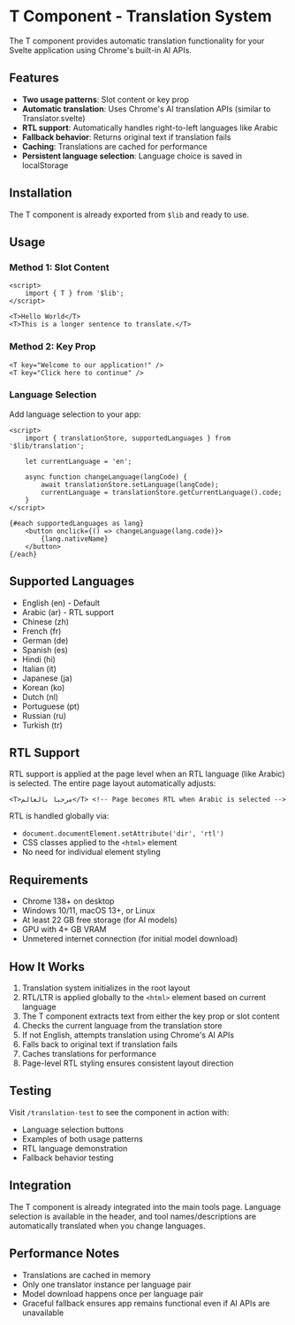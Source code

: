 # T Component - Translation System

The T component provides automatic translation functionality for your Svelte application using Chrome's built-in AI APIs.

## Features

- **Two usage patterns**: Slot content or key prop
- **Automatic translation**: Uses Chrome's AI translation APIs (similar to Translator.svelte)
- **RTL support**: Automatically handles right-to-left languages like Arabic
- **Fallback behavior**: Returns original text if translation fails
- **Caching**: Translations are cached for performance
- **Persistent language selection**: Language choice is saved in localStorage

## Installation

The T component is already exported from `$lib` and ready to use.

## Usage

### Method 1: Slot Content

```svelte
<script>
	import { T } from '$lib';
</script>

<T>Hello World</T>
<T>This is a longer sentence to translate.</T>
```

### Method 2: Key Prop

```svelte
<T key="Welcome to our application!" />
<T key="Click here to continue" />
```

### Language Selection

Add language selection to your app:

```svelte
<script>
	import { translationStore, supportedLanguages } from '$lib/translation';

	let currentLanguage = 'en';

	async function changeLanguage(langCode) {
		await translationStore.setLanguage(langCode);
		currentLanguage = translationStore.getCurrentLanguage().code;
	}
</script>

{#each supportedLanguages as lang}
	<button onclick={() => changeLanguage(lang.code)}>
		{lang.nativeName}
	</button>
{/each}
```

## Supported Languages

- English (en) - Default
- Arabic (ar) - RTL support
- Chinese (zh)
- French (fr)
- German (de)
- Spanish (es)
- Hindi (hi)
- Italian (it)
- Japanese (ja)
- Korean (ko)
- Dutch (nl)
- Portuguese (pt)
- Russian (ru)
- Turkish (tr)

## RTL Support

RTL support is applied at the page level when an RTL language (like Arabic) is selected. The entire page layout automatically adjusts:

```svelte
<T>مرحبا بالعالم</T> <!-- Page becomes RTL when Arabic is selected -->
```

RTL is handled globally via:

- `document.documentElement.setAttribute('dir', 'rtl')`
- CSS classes applied to the `<html>` element
- No need for individual element styling

## Requirements

- Chrome 138+ on desktop
- Windows 10/11, macOS 13+, or Linux
- At least 22 GB free storage (for AI models)
- GPU with 4+ GB VRAM
- Unmetered internet connection (for initial model download)

## How It Works

1. Translation system initializes in the root layout
2. RTL/LTR is applied globally to the `<html>` element based on current language
3. The T component extracts text from either the key prop or slot content
4. Checks the current language from the translation store
5. If not English, attempts translation using Chrome's AI APIs
6. Falls back to original text if translation fails
7. Caches translations for performance
8. Page-level RTL styling ensures consistent layout direction

## Testing

Visit `/translation-test` to see the component in action with:

- Language selection buttons
- Examples of both usage patterns
- RTL language demonstration
- Fallback behavior testing

## Integration

The T component is already integrated into the main tools page. Language selection is available in the header, and tool names/descriptions are automatically translated when you change languages.

## Performance Notes

- Translations are cached in memory
- Only one translator instance per language pair
- Model download happens once per language pair
- Graceful fallback ensures app remains functional even if AI APIs are unavailable
